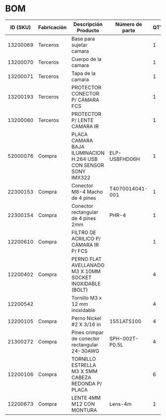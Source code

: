 # BOM

| ID (SKU) 	| Fabricación 	| Descripción Producto                                           	| Número de parte 	| QTY 	| Unidad     	| Fabricante          	|
|----------	|-------------	|----------------------------------------------------------------	|-----------------	|-----	|------------	|---------------------	|
| 13200069 	| Terceros    	| Base para sujetar camara                                       	|                 	| 1   	| Unidad(es) 	| Alianza Metalurgica 	|
| 13200070 	| Terceros    	| Cuerpo de la camara                                            	|                 	| 1   	| Unidad(es) 	| Alianza Metalurgica 	|
| 13200071 	| Terceros    	| Tapa de la camara                                              	|                 	| 1   	| Unidad(es) 	| Alianza Metalurgica 	|
| 13200193 	| Terceros    	| PROTECTOR CONECTOR P/ CÁMARA FCS                               	|                 	| 1   	| Unidad(es) 	|                     	|
| 13200080 	| Terceros    	| PROTECTOR P/ LENTE CAMARA IR                                   	|                 	| 1   	| Unidad(es) 	| Alianza Metalurgica 	|
| 52000076 	| Compra      	| PLACA CAMARA BAJA ILUMINACION H.264 USB CON SENSOR SONY IMX322 	| ELP-USBFHD06H   	| 1   	| Unidad(es) 	| ELP                 	|
| 22300153 	| Compra      	| Conector M8-4  Macho de 4 pines                                	| T4070014041-001 	| 1   	| Unidad(es) 	| Digikey             	|
| 22300154 	| Compra      	| Conector rectangular de 4 pines 2mm                            	| PHR-4           	| 1   	| Unidad(es) 	| Digikey             	|
| 12200610 	| Compra      	| FILTRO DE ACRILICO P/ CÁMARA IR P/ FCS                         	|                 	| 1   	| Unidad(es) 	|                     	|
| 12200402 	| Compra      	| PERNO FLAT AVELLANADO M3 X 10MM SOCKET INOXIDABLE (BOLT)       	|                 	| 4   	| Unidad(es) 	| Pernoshop           	|
| 12200542 	|             	| Tornillo M3 x 12 mm inoxidable                                 	|                 	| 4   	| Unidad(es) 	|                     	|
| 12200105 	| Compra      	| Perno Nickel  #2 X 3/16 in                                     	| 1551ATS100      	| 4   	| Unidad(es) 	|                     	|
| 21300272 	| Compra      	| Pines crimpar de conector rectangular 24-30AWG                 	| SPH-002T-P0.5L  	| 4   	| Unidad(es) 	| Digikey             	|
| 12200106 	| Compra      	| TORNILLO ESTRELLA M3 X 5MM CABEZA REDONDA P/ PLACA             	|                 	| 6   	| Unidad(es) 	|                     	|
| 12200673 	| Compra      	| LENTE 4MM M12 CON MONTURA                                      	| Lens-4m         	| 1   	| Unidad(es) 	| ELP                 	|